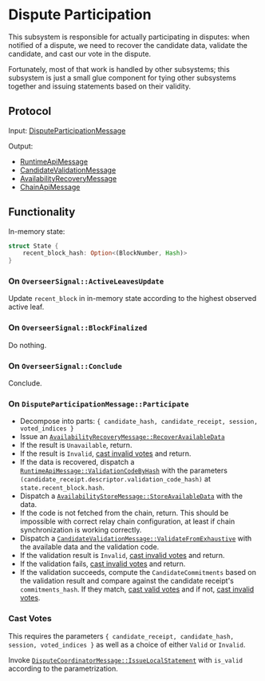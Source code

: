 # Dispute Participation

This subsystem is responsible for actually participating in disputes: when notified of a dispute, we need to recover the candidate data, validate the candidate, and cast our vote in the dispute.

Fortunately, most of that work is handled by other subsystems; this subsystem is just a small glue component for tying other subsystems together and issuing statements based on their validity.

## Protocol

Input: [DisputeParticipationMessage][DisputeParticipationMessage]

Output:
  - [RuntimeApiMessage][RuntimeApiMessage]
  - [CandidateValidationMessage][CandidateValidationMessage]
  - [AvailabilityRecoveryMessage][AvailabilityRecoveryMessage]
  - [ChainApiMessage][ChainApiMessage]

## Functionality

In-memory state:

```rust
struct State {
    recent_block_hash: Option<(BlockNumber, Hash)>
}
```

### On `OverseerSignal::ActiveLeavesUpdate`

Update `recent_block` in in-memory state according to the highest observed active leaf.

### On `OverseerSignal::BlockFinalized`

Do nothing.

### On `OverseerSignal::Conclude`

Conclude.

### On `DisputeParticipationMessage::Participate`

* Decompose into parts: `{ candidate_hash, candidate_receipt, session, voted_indices }`
* Issue an [`AvailabilityRecoveryMessage::RecoverAvailableData`][AvailabilityRecoveryMessage]
* If the result is `Unavailable`, return.
* If the result is `Invalid`, [cast invalid votes](#cast-votes) and return.
* If the data is recovered, dispatch a [`RuntimeApiMessage::ValidationCodeByHash`][RuntimeApiMessage] with the parameters `(candidate_receipt.descriptor.validation_code_hash)` at `state.recent_block.hash`.
* Dispatch a [`AvailabilityStoreMessage::StoreAvailableData`][AvailabilityStoreMessage] with the data.
* If the code is not fetched from the chain, return. This should be impossible with correct relay chain configuration, at least if chain synchronization is working correctly.
* Dispatch a [`CandidateValidationMessage::ValidateFromExhaustive`][CandidateValidationMessage] with the available data and the validation code.
* If the validation result is `Invalid`, [cast invalid votes](#cast-votes) and return.
* If the validation fails, [cast invalid votes](#cast-votes) and return.
* If the validation succeeds, compute the `CandidateCommitments` based on the validation result and compare against the candidate receipt's `commitments_hash`. If they match, [cast valid votes](#cast-votes) and if not, [cast invalid votes](#cast-votes).

### Cast Votes

This requires the parameters `{ candidate_receipt, candidate_hash, session, voted_indices }` as well as a choice of either `Valid` or `Invalid`.

Invoke [`DisputeCoordinatorMessage::IssueLocalStatement`][DisputeCoordinatorMessage] with `is_valid` according to the parametrization.

[RuntimeApiMessage]: ../../types/overseer-protocol.md#runtime-api-message
[DisputeParticipationMessage]: ../../types/overseer-protocol.md#dispute-participation-message
[DisputeCoordinatorMessage]: ../../types/overseer-protocol.md#dispute-coordinator-message
[CandidateValidationMessage]: ../../types/overseer-protocol.md#candidate-validation-message
[AvailabilityRecoveryMessage]: ../../types/overseer-protocol.md#availability-recovery-message
[ChainApiMessage]: ../../types/overseer-protocol.md#chain-api-message
[AvailabilityStoreMessage]: ../../types/overseer-protocol.md#availability-store-message
